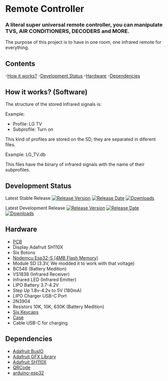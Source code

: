 # Remote Controller

### A literal super universal remote controller, you can manipulate TVS, AIR CONDITIONERS, DECODERS and MORE.

The purpose of this project is to have in one room, one infrared remote for everything.

## Contents

  -[How it works?](#how-it-works?)
  -[Development Status](#development-status)
  -[Hardware](#hardware)
  -[Dependencies](#dependencies)

## How it works? (Software)

The structure of the stored Infrared signals is:

Example:

* Profile: LG TV
* Subprofile: Turn on

This kind of profiles are stored on the SD, they are separated in diferent files.

Example: LG_TV.db

This files have the binary of infrared signals with the name of their subprofiles.

## Development Status

Latest Stable Release  [![Release Version](https://img.shields.io/github/release/G4BY0/Control-Remoto.svg?style=plastic)](https://github.com/G4BY0/Control-Remoto/releases/latest/) [![Release Date](https://img.shields.io/github/release-date/G4BY0/Control-Remoto.svg?style=plastic)](https://github.com/G4BY0/Control-Remoto/releases/latest/) [![Downloads](https://img.shields.io/github/downloads/G4BY0/Control-Remoto/latest/total.svg?style=plastic)](https://github.com/G4BY0/Control-Remoto/releases/latest/)

Latest Development Release  [![Release Version](https://img.shields.io/github/release/G4BY0/Control-Remoto/all.svg?style=plastic)](https://github.com/G4BY0/Control-Remoto/releases/) [![Release Date](https://img.shields.io/github/release-date-pre/G4BY0/Control-Remoto.svg?style=plastic)](https://github.com/G4BY0/Control-Remoto/releases/) [![Downloads](https://img.shields.io/github/downloads-pre/G4BY0/Control-Remoto/latest/total.svg?style=plastic)](https://github.com/G4BY0/Control-Remoto/releases/)

## Hardware

* [PCB](https://github.com/G4BY0/Control-Remoto/tree/main/hardware)
* Display Adafruit SH110X
* Six Botons
* [Nodemcu Esp32-S (4MB Flash Memory)](https://docs.ai-thinker.com/_media/esp32/docs/nodemcu-32s_product_specification.pdf)
* Module SD (3.3V, We modded it to work with that voltage)
* BC548 (Battery Medition)
* VS1838 (Infrared Receiver)
* Infrared LED (Infrared Emitter)
* LIPO Battery 3.7-4.2V
* Step Up 1.8v-4.2v to 5V (180mA)
* LIPO Charger USB-C Port
* 2N3904
* Resistors 10K, 10K, 630K (Battery Medition)
* [Six Keycaps](https://github.com/G4BY0/Control-Remoto/tree/main/hardware/STL's)
* [Case](https://github.com/G4BY0/Control-Remoto/tree/main/hardware/STL's)
* Cable USB-C for charging

## Dependencies

* [Adafruit BusIO](https://github.com/adafruit/Adafruit_BusIO)
* [Adafruit GFX Library](https://github.com/adafruit/Adafruit-GFX-Library)
* [Adafruit SH110X](https://github.com/adafruit/Adafruit_SH110x)
* [QRCode](https://www.adafruit.com/products/2471)
* [arduino-esp32](https://www.adafruit.com/products/2471)
